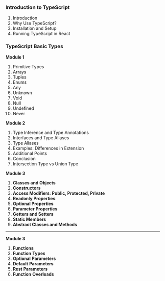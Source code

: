 ### Introduction to TypeScript
1. Introduction
2. Why Use TypeScript?
3. Installation and Setup
4. Running TypeScript in React

### TypeScript Basic Types
**Module 1**
1. Primitive Types
2. Arrays
3. Tuples
4. Enums
5. Any
6. Unknown
7. Void
8. Null
9. Undefined
10. Never

**Module 2**
1. Type Inference and Type Annotations
2. Interfaces and Type Aliases
3. Type Aliases
4. Examples: Differences in Extension
5. Additional Points
6. Conclusion
7. Intersection Type vs Union Type

**Module 3**
1. **Classes and Objects**
2. **Constructors**
3. **Access Modifiers: Public, Protected, Private**
4. **Readonly Properties**
5. **Optional Properties**
6. **Parameter Properties**
7. **Getters and Setters**
8. **Static Members**
9. **Abstract Classes and Methods** 
---
**Module 3**
1. **Functions**  
2. **Function** **Types**
3. **Optional** **Parameters**
4. **Default** **Parameters**
5. **Rest** **Parameters**
6. **Function** **Overloads**
